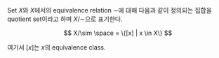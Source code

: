 Set $X$와 $X$에서의 equivalence relation $\sim$에 대해 다음과 같이 정의되는 집합을 quotient set이라고 하며 $X/\sim$으로 표기한다.

$$
X/\sim \space = \{[x] | x \in X\}
$$

여기서 $[x]$는 $x$의 equivalence class.